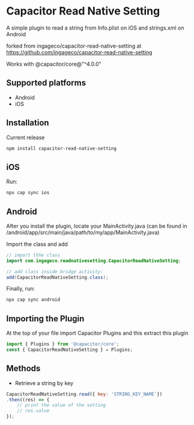 # Capacitor Read Native Setting

A simple plugin to read a string from Info.plist on iOS and strings.xml on Android

forked from ingageco/capacitor-read-native-setting at https://github.com/ingageco/capacitor-read-native-setting

Works with  @capacitor/core@"^4.0.0"

## Supported platforms

- Android
- iOS

## Installation

Current release

```bash
npm install capacitor-read-native-setting
```

## iOS

Run:
```bash
npx cap sync ios
```

## Android

After you install the plugin, locate your MainActivity.java (can be found in /android/app/src/main/java/path/to/my/app/MainActivity.java)

Import the class and add

```java
// import thhe class
import com.ingageco.readnativesetting.CapacitorReadNativeSetting;

// add class inside bridge activity:
add(CapacitorReadNativeSetting.class);
```

Finally, run:
```bash
npx cap sync android
```

## Importing the Plugin

At the top of your file import Capacitor Plugins and this extract this plugin

```javascript
import { Plugins } from '@capacitor/core';
const { CapacitorReadNativeSetting } = Plugins;
```

## Methods

- Retrieve a string by key
```javascript
CapacitorReadNativeSetting.read({ key: 'STRING_KEY_NAME'})
.then((res) => {
    // print the value of the setting
    // res.value
});
